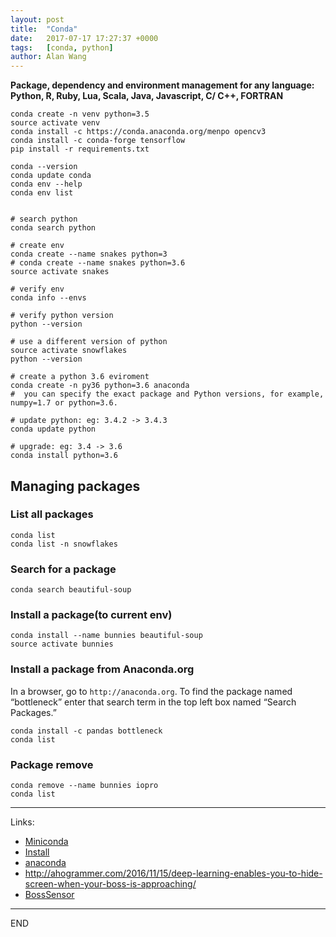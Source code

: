 ```yaml
---
layout: post
title:  "Conda"
date:   2017-07-17 17:27:37 +0000
tags:   [conda, python]
author: Alan Wang
---
```

**Package, dependency and environment management for any language: 
Python, R, Ruby, Lua, Scala, Java, Javascript, C/ C++, FORTRAN**

```shell
conda create -n venv python=3.5
source activate venv
conda install -c https://conda.anaconda.org/menpo opencv3
conda install -c conda-forge tensorflow
pip install -r requirements.txt
```

```shell
conda --version
conda update conda
conda env --help
conda env list


# search python
conda search python

# create env
conda create --name snakes python=3
# conda create --name snakes python=3.6
source activate snakes

# verify env
conda info --envs

# verify python version
python --version

# use a different version of python
source activate snowflakes
python --version

# create a python 3.6 eviroment
conda create -n py36 python=3.6 anaconda
#  you can specify the exact package and Python versions, for example, numpy=1.7 or python=3.6.

# update python: eg: 3.4.2 -> 3.4.3
conda update python

# upgrade: eg: 3.4 -> 3.6
conda install python=3.6
```

## Managing packages
### List all packages
```shell
conda list
conda list -n snowflakes
```

### Search for a package
```shell
conda search beautiful-soup
```

### Install a package(to current env)
```shell
conda install --name bunnies beautiful-soup
source activate bunnies
```

### Install a package from Anaconda.org
In a browser, go to `http://anaconda.org`. 
To find the package named “bottleneck” enter that 
search term in the top left box named “Search Packages.”

```shell
conda install -c pandas bottleneck
conda list
```

### Package remove
```shell
conda remove --name bunnies iopro
conda list
```

---
Links:
- [Miniconda](https://conda.io/miniconda.html)
- [Install](https://conda.io/docs/installation.html)
- [anaconda](https://anaconda.org/)
- http://ahogrammer.com/2016/11/15/deep-learning-enables-you-to-hide-screen-when-your-boss-is-approaching/
- [BossSensor](https://github.com/Hironsan/BossSensor)

---
END
